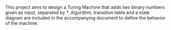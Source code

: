 This project aims to design a Turing Machine that adds two binary numbers given as input, separated by *. 
Algorithm, transition table and a state diagram are included in the accompanying document to define the behavior of the machine.
